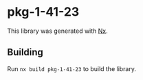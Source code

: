 # pkg-1-41-23

This library was generated with [Nx](https://nx.dev).

## Building

Run `nx build pkg-1-41-23` to build the library.
